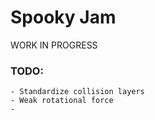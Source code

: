 # Spooky Jam

WORK IN PROGRESS


### TODO: 
	- Standardize collision layers
	- Weak rotational force
	- 

